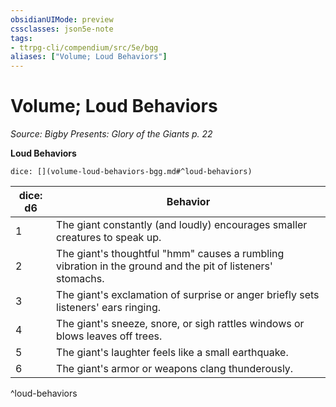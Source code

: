 ```yaml
---
obsidianUIMode: preview
cssclasses: json5e-note
tags:
- ttrpg-cli/compendium/src/5e/bgg
aliases: ["Volume; Loud Behaviors"]
---
```

# Volume; Loud Behaviors
*Source: Bigby Presents: Glory of the Giants p. 22* 

**Loud Behaviors**

`dice: [](volume-loud-behaviors-bgg.md#^loud-behaviors)`

| dice: d6 | Behavior |
|----------|----------|
| 1 | The giant constantly (and loudly) encourages smaller creatures to speak up. |
| 2 | The giant's thoughtful "hmm" causes a rumbling vibration in the ground and the pit of listeners' stomachs. |
| 3 | The giant's exclamation of surprise or anger briefly sets listeners' ears ringing. |
| 4 | The giant's sneeze, snore, or sigh rattles windows or blows leaves off trees. |
| 5 | The giant's laughter feels like a small earthquake. |
| 6 | The giant's armor or weapons clang thunderously. |
^loud-behaviors
